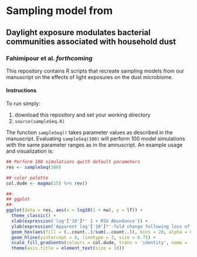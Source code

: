 # Sampling model from 
## Daylight exposure modulates bacterial communities associated with household dust
### Fahimipour et al. *forthcoming*

This repository contains R scripts that recreate sampling models from our manuscript on the effects of light exposures on the dust microbiome.

#### Instructions
To run simply:

1. download this repository and set your working directory
2. `source(sampleSeq.R)`

The function `sampleSeq()` takes parameter values as described in the manuscript. Evaluating `sampleSeq(100)` will perform 100 model simulations with the same parameter ranges as in the amnuscript. An example usage and visualization is:

```R
## Perform 100 simulations qwith default parameters
res <- sampleSeq(100)

## color palette
col.dude <- magma(15) %>% rev()

##-
## ggplot
##-
ggplot(data = res, aes(x = log10(1 + nw), y = lf)) +
  theme_classic() +
  xlab(expression('log'['10']*' 1 + RSV Abundance')) +
  ylab(expression('Apparent log'['10']*'-fold change following loss of abundant RSVs')) +
  geom_hex(aes(fill = (..count..)/sum(..count..)), bins = 20, alpha = 0.85, size = 0.5, colour = '#f7f7f7') +
  geom_hline(yintercept = 0, linetype = 3, size = 0.75) +
  scale_fill_gradientn(colours = col.dude, trans = 'identity', name = 'Frequency', breaks = pretty_breaks(n = 5)) +
  theme(axis.title = element_text(size = 10))
  ```